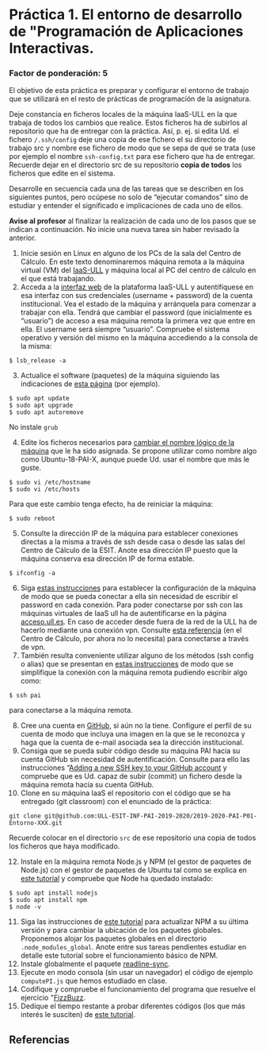 # Práctica 1. El entorno de desarrollo de "Programación de Aplicaciones Interactivas.
### Factor de ponderación: 5
‌El objetivo de esta práctica es preparar y configurar el entorno de trabajo que se utilizará en el resto de prácticas de programación de la asignatura.

Deje constancia en ficheros locales de la máquina IaaS-ULL en la que trabaja de todos los cambios que realice. Estos ficheros ha de subirlos al repositorio que ha de entregar con la práctica. Así, p. ej. si edita Ud. el fichero `/.ssh/config` deje una copia de ese fichero el su directorio de trabajo src y nombre ese fichero de modo que se sepa de qué se trata (use por ejemplo el nombre `ssh-config.txt` para ese fichero que ha de entregar. Recuerde dejar en el directorio src de su repositorio **copia de todos** los ficheros que edite en el sistema.

Desarrolle en secuencia cada una de las tareas que se describen en los siguientes puntos, pero ocúpese no solo de “ejecutar comandos” sino de estudiar y entender el significado e implicaciones de cada uno de ellos.

**Avise al profesor** al finalizar la realización de cada uno de los pasos que se indican a continuación. No inicie una nueva tarea sin haber revisado la anterior.

 1. Inicie sesión en Linux en alguno de los PCs de la sala del Centro de Cálculo. En este texto denominaremos máquina remota a la máquina virtual (VM) del [IaaS-ULL][1] y máquina local al PC del centro de cálculo en el que está trabajando.
 2. Acceda a la [interfaz web][2] de la plataforma IaaS-ULL y autentifíquese en esa interfaz con sus credenciales (username + password) de la cuenta institucional. Vea el estado de la máquina y arránquela para comenzar a trabajar con ella.
Tendrá que cambiar el password (que inicialmente es “usuario”) de acceso a esa máquina remota la primera vez que entre en ella. El username será siempre “usuario”.
Compruebe el sistema operativo y versión del mismo en la máquina accediendo a la consola de la misma:
```
$ lsb_release -a
```
 3. Actualice el software (paquetes) de la máquina siguiendo las indicaciones de [esta página][3] (por ejemplo).
~~~~
$ sudo apt update
$ sudo apt upgrade
$ sudo apt autoremove
~~~~
No instale `grub`

 4. Edite los ficheros necesarios para [cambiar el nombre lógico de la máquina][4] que le ha sido asignada. Se propone utilizar como nombre algo como Ubuntu-18-PAI-X, aunque puede Ud. usar el nombre que más le guste.
~~~~
$ sudo vi /etc/hostname
$ sudo vi /etc/hosts
~~~~
	
Para que este cambio tenga efecto, ha de reiniciar la máquina:
```
$ sudo reboot
```
 5. Consulte la dirección IP de la máquina para establecer conexiones directas a la misma a través de ssh desde casa o desde las salas del Centro de Cálculo de la ESIT. Anote esa dirección IP puesto que la máquina conserva esa dirección IP de forma estable.
```
$ ifconfig -a
```
 6. Siga [estas instrucciones][5] para establecer la configuración de la máquina de modo que se pueda conectar a ella sin necesidad de escribir el password en cada conexión. Para poder conectarse por ssh con las máquinas virtuales de IaaS ull ha de autentificarse en la página [acceso.ull.es][6].  En caso de acceder desde fuera de la red de la ULL ha de hacerlo mediante una conexión vpn. Consulte [esta referencia][7] (en el Centro de Cálculo, por ahora no lo necesita) para conectarse a través de vpn.
 7. También resulta conveniente utilizar alguno de los métodos (ssh config o alias) que se presentan en [estas instrucciones][8] de modo que se simplifique la conexión con la máquina remota pudiendo escribir algo como:
```
$ ssh pai
```
para conectarse a la máquina remota.

 8. Cree una cuenta en [GitHub][9], si aún no la tiene. Configure el perfil de su cuenta de modo que incluya una imagen en la que se le reconozca y haga que la cuenta de e-mail asociada sea la dirección institucional.
 9. Consiga que se pueda subir código desde su máquina PAI hacia su cuenta GitHub sin necesidad de autentificación. Consulte para ello las instrucciones “[Adding a new SSH key to your GitHub account][10] y compruebe que es Ud. capaz de subir (commit) un fichero desde la máquina remota hacia su cuenta GitHub.
 10. Clone en su máquina IaaS el repositorio con el código que se ha entregado (git classroom) con el enunciado de la práctica:

    git clone git@github.com:ULL-ESIT-INF-PAI-2019-2020/2019-2020-PAI-P01-Entorno-XXX.git
Recuerde colocar en el directorio `src` de ese repositorio una copia de todos los ficheros que haya modificado.
 
 12. Instale en la máquina remota Node.js y NPM (el gestor de paquetes de Node.js) con el gestor de paquetes de Ubuntu tal como se explica en [este tutorial][11] y compruebe que Node ha quedado instalado:
~~~~
$ sudo apt install nodejs
$ sudo apt install npm
$ node -v
~~~~    

 11. Siga las instrucciones de [este tutorial][12] para actualizar NPM a su última versión y para cambiar la ubicación de los paquetes globales. Proponemos alojar los paquetes globales en el directorio `.node_modules_global`. Anote entre sus tareas pendientes estudiar en detalle este tutorial sobre el funcionamiento básico de NPM.
 12. Instale globalmente el paquete [readline-sync][13].
 13. Ejecute en modo consola (sin usar un navegador) el código de ejemplo `computePI.js` que hemos estudiado en clase.
 14. Codifique y compruebe el funcionamiento del programa que resuelve el ejercicio "[FizzBuzz][14].
 15. Dedique el tiempo restante a probar diferentes códigos (los que más interés le susciten) de [este tutorial][15].

## Referencias
[1]: https://www.ull.es/servicios/stic/2015/10/27/nuevo-servicio-iaas/                      "IaaS ULL"
[2]: https://iaas.ull.es/ovirt-engine/sso/login.html                                       "Ovirt. Open Virtualization Manager"
[3]: https://linuxconfig.org/how-to-update-ubuntu-packages-on-18-04-bionic-beaver-linux "How to Update Ubuntu packages"
[4]: https://askubuntu.com/questions/9540/how-do-i-change-the-computer-name "How do I change the computer name?"
[5]: http://www.linuxproblem.org/art_9.html "SSH login without password"
[6]: http://acceso.ull.es/  "acceso.ull.es"
[7]: https://www.ull.es/servicios/stic/2016/05/10/servicio-de-vpn-de-la-ull/  "Servicio de VPN de la ULL"
[8]: https://scotch.io/tutorials/how-to-create-an-ssh-shortcut "How to Create an SSH Shortcut"
[9]: https://github.com/ "GitHub"
[10]: https://help.github.com/en/enterprise/2.15/user/articles/adding-a-new-ssh-key-to-your-github-account 	"Adding a new SSH key to your GitHub account"
[11]: https://www.hostinger.com/tutorials/how-to-install-node-ubuntu 																				"How to Install Node.js on Ubuntu"
[12]: https://www.sitepoint.com/beginners-guide-node-package-manager/ 																			"NPM: The Node Package Manager"
[13]: https://www.npmjs.com/package/readline-sync 																													"readline-sync"
[14]: https://eloquentjavascript.net/02_program_structure.html 																							"FizzBuzz"
[15]: https://www.w3schools.com/js/default.asp 																															"JavaScript Tutorial"
